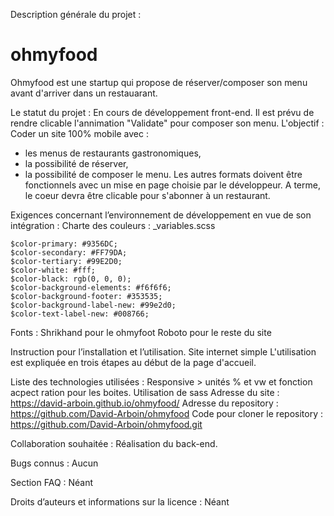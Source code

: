 Description générale du projet :
# ohmyfood
Ohmyfood est une startup qui propose de réserver/composer son menu avant d'arriver dans un restauarant.

Le statut du projet :
En cours de développement front-end.
Il est prévu de rendre clicable l'annimation "Validate" pour composer son menu.
L'objectif :  Coder un site 100% mobile avec :
- les menus de restaurants gastronomiques,
- la possibilité de réserver,
- la possibilité de composer le menu.
Les autres formats doivent être fonctionnels avec un mise en page choisie par le développeur.
A terme, le coeur devra être clicable pour s'abonner à un restaurant.

Exigences concernant l’environnement de développement en vue de son intégration :
Charte des couleurs :
 _variables.scss
```
$color-primary: #9356DC;
$color-secondary: #FF79DA;
$color-tertiary: #99E2D0;
$color-white: #fff;
$color-black: rgb(0, 0, 0);
$color-background-elements: #f6f6f6;
$color-background-footer: #353535;
$color-background-label-new: #99e2d0;
$color-text-label-new: #008766;
```

Fonts : 
Shrikhand pour le ohmyfoot
Roboto pour le reste du site

Instruction pour l’installation et l’utilisation.
Site internet simple
L'utilisation est expliquée en trois étapes au début de la page d'accueil.

Liste des technologies utilisées :
Responsive > unités % et vw et fonction acpect ration pour les boites.
Utilisation de sass
Adresse du site : https://david-arboin.github.io/ohmyfood/
Adresse du repository : https://github.com/David-Arboin/ohmyfood
Code pour cloner le repository : https://github.com/David-Arboin/ohmyfood.git

Collaboration souhaitée :
Réalisation du back-end.

Bugs connus :
Aucun

Section FAQ :
Néant

Droits d’auteurs et informations sur la licence :
Néant